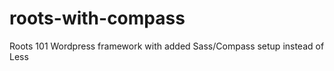 roots-with-compass
==================

Roots 101 Wordpress framework with added Sass/Compass setup instead of Less
